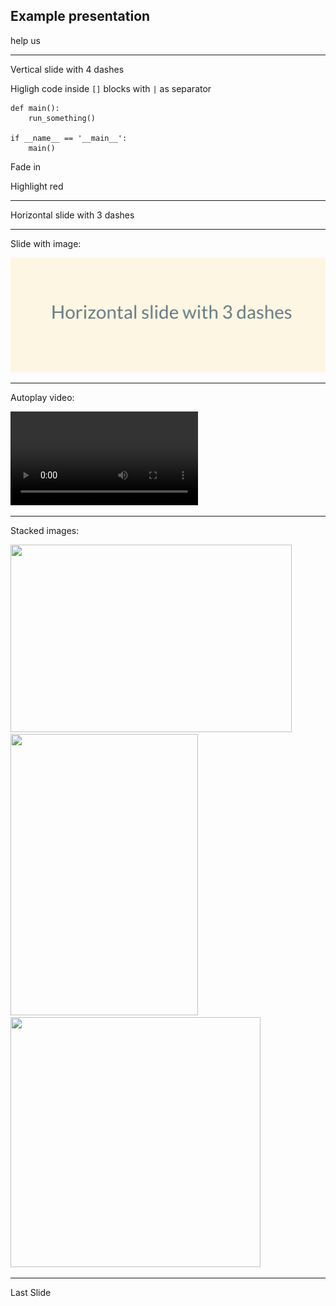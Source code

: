 ## Example presentation

help us

----

Vertical slide with 4 dashes

Higligh code inside `[]` blocks with `|` as separator


```python[4-5|1|2]
def main():
    run_something()

if __name__ == '__main__':
    main()
```
<p class="fragment">Fade in</p>
<p class="fragment highlight-red">Highlight red</p>

---

Horizontal slide with 3 dashes

---

Slide with image:

<img src="./static/slide.png" />

----

Autoplay video:

<video data-autoplay src="http://clips.vorwaerts-gmbh.de/big_buck_bunny.mp4"></video>


---

Stacked images:

<div class="v-stack">
  <img class="fragment" src="https://placekitten.com/450/300" width="450" height="300">
  <img class="fragment" src="https://placekitten.com/300/450" width="300" height="450">
  <img class="fragment" src="https://placekitten.com/400/400" width="400" height="400">
</div>

---

Last Slide

